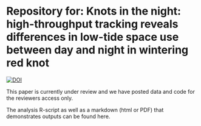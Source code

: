 # Repository for: Knots in the night: high-throughput tracking reveals differences in low-tide space use between day and night in wintering red knot
[![DOI](https://zenodo.org/badge/865334283.svg)](https://doi.org/10.5281/zenodo.13869874)


This paper is currently under review and we have posted data and code for the reviewers access only.

The analysis R-script as well as a markdown (html or PDF) that demonstrates outputs can be found here.
